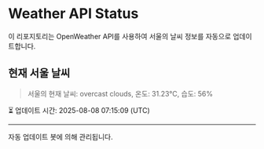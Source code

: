 
# Weather API Status

이 리포지토리는 OpenWeather API를 사용하여 서울의 날씨 정보를 자동으로 업데이트합니다.

## 현재 서울 날씨
> 서울의 현재 날씨: overcast clouds, 온도: 31.23°C, 습도: 56%

⏳ 업데이트 시간: 2025-08-08 07:15:09 (UTC)

---
자동 업데이트 봇에 의해 관리됩니다.
